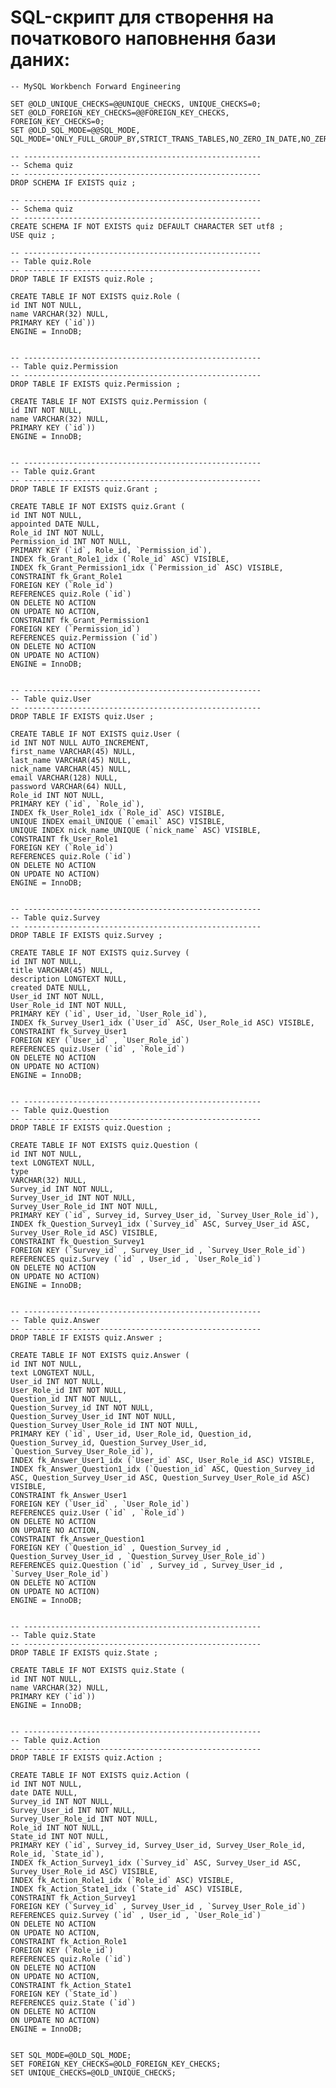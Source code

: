# SQL-скрипт для створення на початкового наповнення бази даних:

	-- MySQL Workbench Forward Engineering

	SET @OLD_UNIQUE_CHECKS=@@UNIQUE_CHECKS, UNIQUE_CHECKS=0;
	SET @OLD_FOREIGN_KEY_CHECKS=@@FOREIGN_KEY_CHECKS, FOREIGN_KEY_CHECKS=0;
	SET @OLD_SQL_MODE=@@SQL_MODE, SQL_MODE='ONLY_FULL_GROUP_BY,STRICT_TRANS_TABLES,NO_ZERO_IN_DATE,NO_ZERO_DATE,ERROR_FOR_DIVISION_BY_ZERO,NO_ENGINE_SUBSTITUTION';

	-- -----------------------------------------------------
	-- Schema quiz
	-- -----------------------------------------------------
	DROP SCHEMA IF EXISTS quiz ;

	-- -----------------------------------------------------
	-- Schema quiz
	-- -----------------------------------------------------
	CREATE SCHEMA IF NOT EXISTS quiz DEFAULT CHARACTER SET utf8 ;
	USE quiz ;

	-- -----------------------------------------------------
	-- Table quiz.Role
	-- -----------------------------------------------------
	DROP TABLE IF EXISTS quiz.Role ;

	CREATE TABLE IF NOT EXISTS quiz.Role (
	id INT NOT NULL,
	name VARCHAR(32) NULL,
	PRIMARY KEY (`id`))
	ENGINE = InnoDB;


	-- -----------------------------------------------------
	-- Table quiz.Permission
	-- -----------------------------------------------------
	DROP TABLE IF EXISTS quiz.Permission ;

	CREATE TABLE IF NOT EXISTS quiz.Permission (
	id INT NOT NULL,
	name VARCHAR(32) NULL,
	PRIMARY KEY (`id`))
	ENGINE = InnoDB;


	-- -----------------------------------------------------
	-- Table quiz.Grant
	-- -----------------------------------------------------
	DROP TABLE IF EXISTS quiz.Grant ;

	CREATE TABLE IF NOT EXISTS quiz.Grant (
	id INT NOT NULL,
	appointed DATE NULL,
	Role_id INT NOT NULL,
	Permission_id INT NOT NULL,
	PRIMARY KEY (`id`, Role_id, `Permission_id`),
	INDEX fk_Grant_Role1_idx (`Role_id` ASC) VISIBLE,
	INDEX fk_Grant_Permission1_idx (`Permission_id` ASC) VISIBLE,
	CONSTRAINT fk_Grant_Role1
	FOREIGN KEY (`Role_id`)
	REFERENCES quiz.Role (`id`)
	ON DELETE NO ACTION
	ON UPDATE NO ACTION,
	CONSTRAINT fk_Grant_Permission1
	FOREIGN KEY (`Permission_id`)
	REFERENCES quiz.Permission (`id`)
	ON DELETE NO ACTION
	ON UPDATE NO ACTION)
	ENGINE = InnoDB;


	-- -----------------------------------------------------
	-- Table quiz.User
	-- -----------------------------------------------------
	DROP TABLE IF EXISTS quiz.User ;

	CREATE TABLE IF NOT EXISTS quiz.User (
	id INT NOT NULL AUTO_INCREMENT,
	first_name VARCHAR(45) NULL,
	last_name VARCHAR(45) NULL,
	nick_name VARCHAR(45) NULL,
	email VARCHAR(128) NULL,
	password VARCHAR(64) NULL,
	Role_id INT NOT NULL,
	PRIMARY KEY (`id`, `Role_id`),
	INDEX fk_User_Role1_idx (`Role_id` ASC) VISIBLE,
	UNIQUE INDEX email_UNIQUE (`email` ASC) VISIBLE,
	UNIQUE INDEX nick_name_UNIQUE (`nick_name` ASC) VISIBLE,
	CONSTRAINT fk_User_Role1
	FOREIGN KEY (`Role_id`)
	REFERENCES quiz.Role (`id`)
	ON DELETE NO ACTION
	ON UPDATE NO ACTION)
	ENGINE = InnoDB;


	-- -----------------------------------------------------
	-- Table quiz.Survey
	-- -----------------------------------------------------
	DROP TABLE IF EXISTS quiz.Survey ;

	CREATE TABLE IF NOT EXISTS quiz.Survey (
	id INT NOT NULL,
	title VARCHAR(45) NULL,
	description LONGTEXT NULL,
	created DATE NULL,
	User_id INT NOT NULL,
	User_Role_id INT NOT NULL,
	PRIMARY KEY (`id`, User_id, `User_Role_id`),
	INDEX fk_Survey_User1_idx (`User_id` ASC, User_Role_id ASC) VISIBLE,
	CONSTRAINT fk_Survey_User1
	FOREIGN KEY (`User_id` , `User_Role_id`)
	REFERENCES quiz.User (`id` , `Role_id`)
	ON DELETE NO ACTION
	ON UPDATE NO ACTION)
	ENGINE = InnoDB;


	-- -----------------------------------------------------
	-- Table quiz.Question
	-- -----------------------------------------------------
	DROP TABLE IF EXISTS quiz.Question ;

	CREATE TABLE IF NOT EXISTS quiz.Question (
	id INT NOT NULL,
	text LONGTEXT NULL,
	type
	VARCHAR(32) NULL,
	Survey_id INT NOT NULL,
	Survey_User_id INT NOT NULL,
	Survey_User_Role_id INT NOT NULL,
	PRIMARY KEY (`id`, Survey_id, Survey_User_id, `Survey_User_Role_id`),
	INDEX fk_Question_Survey1_idx (`Survey_id` ASC, Survey_User_id ASC, Survey_User_Role_id ASC) VISIBLE,
	CONSTRAINT fk_Question_Survey1
	FOREIGN KEY (`Survey_id` , Survey_User_id , `Survey_User_Role_id`)
	REFERENCES quiz.Survey (`id` , User_id , `User_Role_id`)
	ON DELETE NO ACTION
	ON UPDATE NO ACTION)
	ENGINE = InnoDB;


	-- -----------------------------------------------------
	-- Table quiz.Answer
	-- -----------------------------------------------------
	DROP TABLE IF EXISTS quiz.Answer ;

	CREATE TABLE IF NOT EXISTS quiz.Answer (
	id INT NOT NULL,
	text LONGTEXT NULL,
	User_id INT NOT NULL,
	User_Role_id INT NOT NULL,
	Question_id INT NOT NULL,
	Question_Survey_id INT NOT NULL,
	Question_Survey_User_id INT NOT NULL,
	Question_Survey_User_Role_id INT NOT NULL,
	PRIMARY KEY (`id`, User_id, User_Role_id, Question_id, Question_Survey_id, Question_Survey_User_id, `Question_Survey_User_Role_id`),
	INDEX fk_Answer_User1_idx (`User_id` ASC, User_Role_id ASC) VISIBLE,
	INDEX fk_Answer_Question1_idx (`Question_id` ASC, Question_Survey_id ASC, Question_Survey_User_id ASC, Question_Survey_User_Role_id ASC) VISIBLE,
	CONSTRAINT fk_Answer_User1
	FOREIGN KEY (`User_id` , `User_Role_id`)
	REFERENCES quiz.User (`id` , `Role_id`)
	ON DELETE NO ACTION
	ON UPDATE NO ACTION,
	CONSTRAINT fk_Answer_Question1
	FOREIGN KEY (`Question_id` , Question_Survey_id , Question_Survey_User_id , `Question_Survey_User_Role_id`)
	REFERENCES quiz.Question (`id` , Survey_id , Survey_User_id , `Survey_User_Role_id`)
	ON DELETE NO ACTION
	ON UPDATE NO ACTION)
	ENGINE = InnoDB;


	-- -----------------------------------------------------
	-- Table quiz.State
	-- -----------------------------------------------------
	DROP TABLE IF EXISTS quiz.State ;

	CREATE TABLE IF NOT EXISTS quiz.State (
	id INT NOT NULL,
	name VARCHAR(32) NULL,
	PRIMARY KEY (`id`))
	ENGINE = InnoDB;


	-- -----------------------------------------------------
	-- Table quiz.Action
	-- -----------------------------------------------------
	DROP TABLE IF EXISTS quiz.Action ;

	CREATE TABLE IF NOT EXISTS quiz.Action (
	id INT NOT NULL,
	date DATE NULL,
	Survey_id INT NOT NULL,
	Survey_User_id INT NOT NULL,
	Survey_User_Role_id INT NOT NULL,
	Role_id INT NOT NULL,
	State_id INT NOT NULL,
	PRIMARY KEY (`id`, Survey_id, Survey_User_id, Survey_User_Role_id, Role_id, `State_id`),
	INDEX fk_Action_Survey1_idx (`Survey_id` ASC, Survey_User_id ASC, Survey_User_Role_id ASC) VISIBLE,
	INDEX fk_Action_Role1_idx (`Role_id` ASC) VISIBLE,
	INDEX fk_Action_State1_idx (`State_id` ASC) VISIBLE,
	CONSTRAINT fk_Action_Survey1
	FOREIGN KEY (`Survey_id` , Survey_User_id , `Survey_User_Role_id`)
	REFERENCES quiz.Survey (`id` , User_id , `User_Role_id`)
	ON DELETE NO ACTION
	ON UPDATE NO ACTION,
	CONSTRAINT fk_Action_Role1
	FOREIGN KEY (`Role_id`)
	REFERENCES quiz.Role (`id`)
	ON DELETE NO ACTION
	ON UPDATE NO ACTION,
	CONSTRAINT fk_Action_State1
	FOREIGN KEY (`State_id`)
	REFERENCES quiz.State (`id`)
	ON DELETE NO ACTION
	ON UPDATE NO ACTION)
	ENGINE = InnoDB;


	SET SQL_MODE=@OLD_SQL_MODE;
	SET FOREIGN_KEY_CHECKS=@OLD_FOREIGN_KEY_CHECKS;
	SET UNIQUE_CHECKS=@OLD_UNIQUE_CHECKS; 
